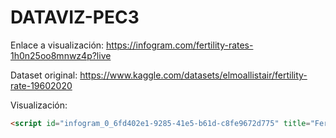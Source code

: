 # DATAVIZ-PEC3

Enlace a visualización: https://infogram.com/fertility-rates-1h0n25oo8mnwz4p?live

Dataset original: https://www.kaggle.com/datasets/elmoallistair/fertility-rate-19602020

Visualización:

```html
<script id="infogram_0_6fd402e1-9285-41e5-b61d-c8fe9672d775" title="Fertility Rates" src="https://e.infogram.com/js/dist/embed.js?rAI" type="text/javascript"></script><div style="padding:8px 0;font-family:Arial!important;font-size:13px!important;line-height:15px!important;text-align:center;border-top:1px solid #dadada;margin:0 30px"><a href="https://infogram.com/6fd402e1-9285-41e5-b61d-c8fe9672d775" style="color:#989898!important;text-decoration:none!important;" target="_blank">Fertility Rates</a><br><a href="https://infogram.com" style="color:#989898!important;text-decoration:none!important;" target="_blank" rel="nofollow">Infogram</a></div>
```
